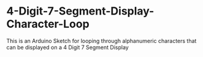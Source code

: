# 4-Digit-7-Segment-Display-Character-Loop
This is an Arduino Sketch for looping through alphanumeric characters that can be displayed on a 4 Digit 7 Segment Display
